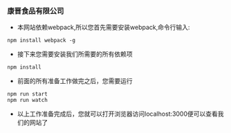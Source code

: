 ### 康晋食品有限公司
* 本网站依赖webpack,所以您首先需要安装webpack,命令行输入:
````shell
npm install webpack -g
````
* 接下来您需要安装我们所需要的所有依赖项
````
npm install
````
* 前面的所有准备工作做完之后，您需要运行
```
npm run start
npm run watch
```
* 以上工作准备完成后，您就可以打开浏览器访问localhost:3000便可以查看我们的网站了